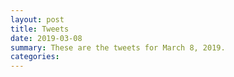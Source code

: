 ```yaml
---
layout: post
title: Tweets
date: 2019-03-08
summary: These are the tweets for March 8, 2019.
categories:
---
```



